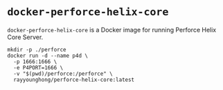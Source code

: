 # `docker-perforce-helix-core`

`docker-perforce-helix-core` is a Docker image for running Perforce Helix Core Server.

```shell
mkdir -p ./perforce
docker run -d --name p4d \
  -p 1666:1666 \
  -e P4PORT=1666 \
  -v "$(pwd)/perforce:/perforce" \
  rayyounghong/perforce-helix-core:latest
```